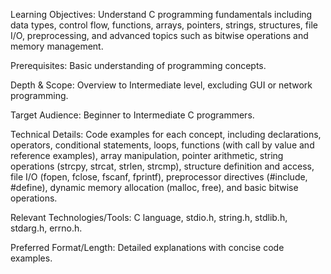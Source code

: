 Learning Objectives: Understand C programming fundamentals including data types, control flow, functions, arrays, pointers, strings, structures, file I/O, preprocessing, and advanced topics such as bitwise operations and memory management.

Prerequisites: Basic understanding of programming concepts.

Depth & Scope: Overview to Intermediate level, excluding GUI or network programming.

Target Audience: Beginner to Intermediate C programmers.

Technical Details: Code examples for each concept, including declarations, operators, conditional statements, loops, functions (with call by value and reference examples), array manipulation, pointer arithmetic, string operations (strcpy, strcat, strlen, strcmp), structure definition and access, file I/O (fopen, fclose, fscanf, fprintf), preprocessor directives (#include, #define), dynamic memory allocation (malloc, free), and basic bitwise operations.

Relevant Technologies/Tools: C language, stdio.h, string.h, stdlib.h, stdarg.h, errno.h.

Preferred Format/Length: Detailed explanations with concise code examples.
